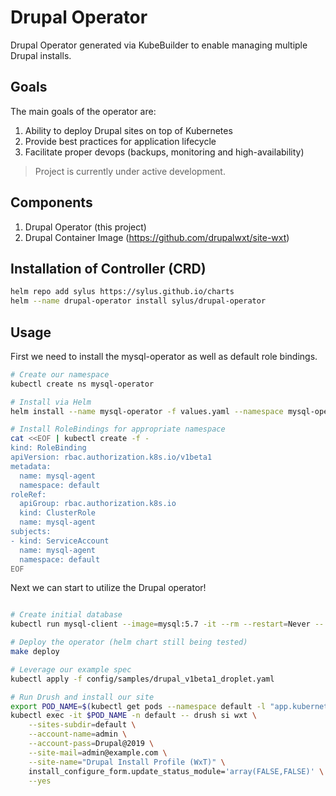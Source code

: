 # Drupal Operator

Drupal Operator generated via KubeBuilder to enable managing multiple Drupal installs.

## Goals

The main goals of the operator are:

1. Ability to deploy Drupal sites on top of Kubernetes
2. Provide best practices for application lifecycle
3. Facilitate proper devops (backups, monitoring and high-availability)

> Project is currently under active development.

## Components

1. Drupal Operator (this project)
2. Drupal Container Image (https://github.com/drupalwxt/site-wxt)

## Installation of Controller (CRD)

```sh
helm repo add sylus https://sylus.github.io/charts
helm --name drupal-operator install sylus/drupal-operator
```

## Usage

First we need to install the mysql-operator as well as default role bindings.

```sh
# Create our namespace
kubectl create ns mysql-operator

# Install via Helm
helm install --name mysql-operator -f values.yaml --namespace mysql-operator .

# Install RoleBindings for appropriate namespace
cat <<EOF | kubectl create -f -
kind: RoleBinding
apiVersion: rbac.authorization.k8s.io/v1beta1
metadata:
  name: mysql-agent
  namespace: default
roleRef:
  apiGroup: rbac.authorization.k8s.io
  kind: ClusterRole
  name: mysql-agent
subjects:
- kind: ServiceAccount
  name: mysql-agent
  namespace: default
EOF
```

Next we can start to utilize the Drupal operator!

```sh

# Create initial database
kubectl run mysql-client --image=mysql:5.7 -it --rm --restart=Never -- mysql -h mysite-mysql -uroot -pmy-super-secret-pass -e 'create database drupal;'

# Deploy the operator (helm chart still being tested)
make deploy

# Leverage our example spec
kubectl apply -f config/samples/drupal_v1beta1_droplet.yaml

# Run Drush and install our site
export POD_NAME=$(kubectl get pods --namespace default -l "app.kubernetes.io/component=drupal" -o jsonpath="{.items[0].metadata.name}")
kubectl exec -it $POD_NAME -n default -- drush si wxt \
    --sites-subdir=default \
    --account-name=admin \
    --account-pass=Drupal@2019 \
    --site-mail=admin@example.com \
    --site-name="Drupal Install Profile (WxT)" \
    install_configure_form.update_status_module='array(FALSE,FALSE)' \
    --yes
```
